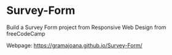 # Survey-Form
Build a Survey Form project from Responsive Web Design from freeCodeCamp

Webpage:
https://gramajoana.github.io/Survey-Form/
